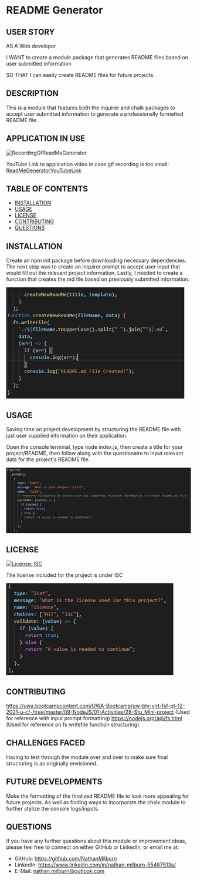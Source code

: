 # README Generator
## USER STORY
AS A Web developer

I WANT to create a module package that generates README files based on user submitted information

SO THAT I can easily create README files for future projects.

## DESCRIPTION
This is a module that features both the inquirer and chalk packages to accept user submitted information to generate a professionally formatted README file.

## APPLICATION IN USE
![RecordingOfReadMeGenerator](./media/README-Generator-GIF.gif "Recording of Application in use")

YouTube Link to application video in case gif recording is too small:
[ReadMeGeneratorYouTubeLink](https://www.youtube.com/watch?v=H2cTEoMJJLo "YouTube video of my deployed module package in case gif is too small to read")

## TABLE OF CONTENTS
- [INSTALLATION](#installation)
- [USAGE](#usage)
- [LICENSE](#license)
- [CONTRIBUTING](#contributing)
- [QUESTIONS](#questions)



## INSTALLATION
Create an npm init package before downloading necessary dependencies. The next step was to create an inquirer prompt to accept user input that would fill out the relevant project information. Lastly, I needed to create a function that creates the md file based on previously submitted information.

![WriteFileFunction](./media/File-Naming-Code.PNG "Writefile/naming Function")
    
## USAGE
Saving time on project development by structuring the README file with just user supplied information on their application.

Open the console terminal, type node index.js, then create a title for your project/README, then follow along with the questionaire to input relevant data for the project's README file.

![InquirerQuestionairePrompt](./media/Inquirer-Prompt-Example-Question.PNG "First Question in Inquirer Prompt")

    
## LICENSE
[![License: ISC](https://img.shields.io/badge/License-ISC-blue.svg)](https://opensource.org/licenses/ISC)

The license included for the project is under ISC

![LiscencingQuestionairePrompt](./media/Inquirer-Liscencing-Prompt.PNG "Liscencing Question Prompt")

## CONTRIBUTING
https://uwa.bootcampcontent.com/UWA-Bootcamp/uw-blv-virt-fsf-pt-12-2021-u-c/-/tree/master/09-NodeJS/01-Activities/28-Stu_Mini-project (Used for reference with input prompt formatting) https://nodejs.org/api/fs.html (Used for reference on fs writefile function structuring).

## CHALLENGES FACED
Having to test through the module over and over to make sure final structuring is as originally envisioned.

## FUTURE DEVELOPMENTS
Make the formatting of the finalized README file to look more appealing for future projects. As well as finding ways to incorporate the chalk module to further stylize the console logs/inputs.

## QUESTIONS
If you have any further questions about this module or improvement ideas, please feel free to connect on either GitHub or LinkedIn, or email me at:
* GitHub: https://github.com/NathanMilburn
* LinkedIn: https://www.linkedin.com/in/nathan-milburn-55487513a/
* E-Mail: nathan.milburn@outlook.com